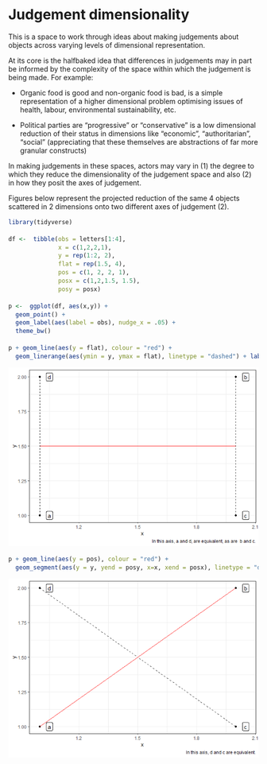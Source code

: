 Judgement dimensionality
================

This is a space to work through ideas about making judgements about
objects across varying levels of dimensional representation.

At its core is the halfbaked idea that differences in judgements may in
part be informed by the complexity of the space within which the
judgement is being made. For example:

  - Organic food is good and non-organic food is bad, is a simple
    representation of a higher dimensional problem optimising issues of
    health, labour, environmental sustainability, etc.

  - Political parties are “progressive” or “conservative” is a low
    dimensional reduction of their status in dimensions like “economic”,
    “authoritarian”, “social” (appreciating that these themselves are
    abstractions of far more granular constructs)

In making judgements in these spaces, actors may vary in (1) the degree
to which they reduce the dimensionality of the judgement space and also
(2) in how they posit the axes of judgement.

Figures below represent the projected reduction of the same 4 objects
scattered in 2 dimensions onto two different axes of judgement (2).

``` r
library(tidyverse)

df <-  tibble(obs = letters[1:4], 
              x = c(1,2,2,1), 
              y = rep(1:2, 2), 
              flat = rep(1.5, 4),
              pos = c(1, 2, 2, 1), 
              posx = c(1,2,1.5, 1.5),
              posy = posx)

p <-  ggplot(df, aes(x,y)) + 
  geom_point() + 
  geom_label(aes(label = obs), nudge_x = .05) +
  theme_bw()

p + geom_line(aes(y = flat), colour = "red") + 
  geom_linerange(aes(ymin = y, ymax = flat), linetype = "dashed") + labs(caption = "In this axis, a and d, are equivalent, as are  b and c.")
```

![](readme_files/figure-gfm/primary-axis-1.png)<!-- -->

``` r
p + geom_line(aes(y = pos), colour = "red") + 
  geom_segment(aes(y = y, yend = posy, x=x, xend = posx), linetype = "dashed") + labs(caption = "In this axis, d and c are equivalent.")
```

![](readme_files/figure-gfm/primary-axis-2.png)<!-- -->
